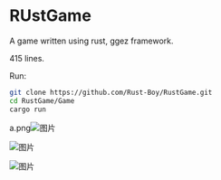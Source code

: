 # RUstGame
A game written using rust, ggez framework.

415 lines.

Run:
```bash
git clone https://github.com/Rust-Boy/RustGame.git
cd RustGame/Game
cargo run
```

a.png![图片](https://user-images.githubusercontent.com/94203051/160309698-873be7e8-6d56-4368-ab36-b41ee2b5b8f2.png)

![图片](https://user-images.githubusercontent.com/94203051/160309753-bafbd14d-6c10-4e69-8b80-8dbb510aaed0.png)

![图片](https://user-images.githubusercontent.com/94203051/160309784-843759fe-a19e-4125-83fd-0f0953fbdd9a.png)
